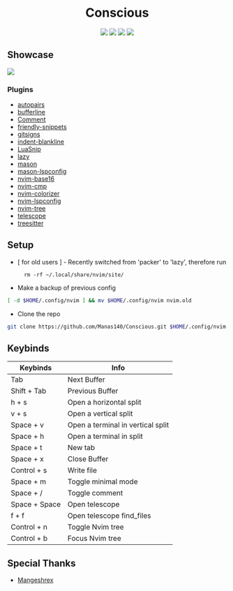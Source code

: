 <h1 align="center">Conscious</h1>

<p align="center">
  <a href="https://github.com/Manas140/Conscious/stargazers"><img src="https://img.shields.io/github/stars/Manas140/Conscious?colorA=151515&colorB=B66467&style=for-the-badge"></a>
  <a href="https://github.com/Manas140/Conscious/issues"><img src="https://img.shields.io/github/issues/Manas140/Conscious?colorA=151515&colorB=8C977D&style=for-the-badge"></a>
  <a href="https://github.com/Manas140/Conscious/network/members"><img src="https://img.shields.io/github/forks/Manas140/Conscious?colorA=151515&colorB=D9BC8C&style=for-the-badge"></a>
  <img src="https://img.shields.io/static/v1?label=license&message=MIT&color=8DA3B9&labelColor=151515&style=for-the-badge">
</p>

## Showcase

![](./preview.png) 

### Plugins

- [autopairs](https://github.com/windwp/nvim-autopairs)
- [bufferline](https://github.com/akinsho/bufferline.nvim)
- [Comment](https://github.com/numToStr/Comment.nvim)
- [friendly-snippets](https://github.com/rafamadriz/friendly-snippets)
- [gitsigns](https://github.com/lewis6991/gitsigns.nvim)
- [indent-blankline](https://github.com/lukas-reineke/indent-blankline.nvim)
- [LuaSnip](https://github.com/L3MON4D3/LuaSnip)
- [lazy](https://github.com/folke/lazy.nvim)
- [mason](https://github.com/williamboman/mason.nvim)
- [mason-lspconfig](https://github.com/williamboman/mason.nvim)
- [nvim-base16](https://github.com/RRethy/nvim-base16)
- [nvim-cmp](https://github.com/hrsh7th/nvim-cmp)
- [nvim-colorizer](https://github.com/norcalli/nvim-colorizer.lua)
- [nvim-lspconfig](https://github.com/neovim/nvim-lspconfig)
- [nvim-tree](https://github.com/kyazdani42/nvim-tree.lua)
- [telescope](https://github.com/nvim-telescope/telescope.nvim)
- [treesitter](https://github.com/nvim-treesitter/nvim-treesitter)

## Setup

- [ for old users ] - Recently switched from 'packer' to 'lazy', therefore run 
  ```
    rm -rf ~/.local/share/nvim/site/
  ```

- Make a backup of previous config

```sh
[ -d $HOME/.config/nvim ] && mv $HOME/.config/nvim nvim.old
```
- Clone the repo

```sh
git clone https://github.com/Manas140/Conscious.git $HOME/.config/nvim
```

## Keybinds

  |    Keybinds    |                Info               |
  | -----          | -----                             |
  | Tab            | Next Buffer                       |
  | Shift + Tab    | Previous Buffer                   |
  | h + s          | Open a horizontal split           |
  | v + s          | Open a vertical split             |
  | Space + v      | Open a terminal in vertical split |
  | Space + h      | Open a terminal in split          |
  | Space + t      | New tab                           |
  | Space + x      | Close Buffer                      |
  | Control + s    | Write file                        |
  | Space + m      | Toggle minimal mode               |
  | Space + /      | Toggle comment                    |
  | Space + Space  | Open telescope                    |
  | f + f          | Open telescope find_files         |
  | Control + n    | Toggle Nvim tree                  |
  | Control + b    | Focus Nvim tree                   |

## Special Thanks
- [Mangeshrex](https://github.com/Mangeshrex)
